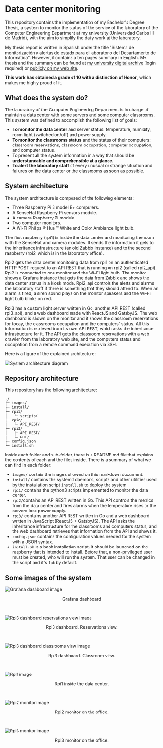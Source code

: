 # Data center monitoring
This repository contains the implementation of my Bachelor's Degree Thesis, a system to monitor the status of the service of the laboratory of the Computer Engineering Department at my university (Universidad Carlos III de Madrid), with the aim to simplify the daily work at the laboratory.

My thesis report is written in Spanish under the title "Sistema de monitorización y alertas de estado para el laboratorio del Departamento de Informática". However, it contains a ten pages summary in English. My thesis and the summary can be found at [my university digital archive](https://e-archivo.uc3m.es) (login required) or [publicly on my web site](https://aalonso.eu/TFG/TFG_Aitor_Alonso_Nuñez.pdf).

**This work has obtained a grade of 10 with a distinction of Honor**, which makes me highly proud of it.

## What does the system do?
The laboratory of the Computer Engineering Department is in charge of maintain a data center with some servers and some computer classrooms. This system was defined to accomplish the following list of goals:

* **To monitor the data center** and server status: temperature, humidity, room light (switched on/off) and power supply.
* **To monitor the classrooms status** and the status of their computers: classroom reservations, classroom occupation, computer occupation, and computer status.
* To present all the system information in a way that should be **understandable and comprehensible at a glance.**
* **To alert the laboratory staff** of every unusual or strange situation and failures on the data center or the classrooms as soon as possible.

## System architecture
The system architecture is composed of the following elements:

* Three Raspberry Pi 3 model B+ computers.
* A SenseHat Raspberry Pi sensors module.
* A camera Raspberry Pi module.
* Two computer monitors.
* A Wi-Fi Philips &reg; Hue &trade; White and Color Ambiance light bulb.

The first raspberry (rpi1) is inside the data center and monitoring the room with the SenseHat and camera modules. It sends the information it gets to the inheritance infrastructure (an old Zabbix instance) and to the second raspberry (rpi2, which is in the laboratory office).

Rpi2 gets the data center monitoring data from rpi1 on an authenticated HTTP POST request to an API REST that is running on rpi2 (called rpi2_api). Rpi2 is connected to one monitor and the Wi-Fi light bulb. The monitor shows a Grafana instance that gets the data from Zabbix and shows the data center status in a kiosk mode. Rpi2_api controls the alerts and alarms the laboratory staff if there is something that they should attend to. When an alarm is fired, a siren sound plays on the monitor speakers and the Wi-Fi light bulb blinks on red.

Rpi3 has a custom light server written in Go, another API REST (called rpi3_api), and a web dashboard made with ReactJS and GatsbyJS. The web dashboard is shown on the monitor and it shows the classroom reservations for today, the classrooms occupation and the computers' status. All this information is retrieved from its own API REST, which asks the inheritance infrastructure for it. The API gets the classroom reservations with a web crawler from the laboratory web site, and the computers status and occupation from a remote command execution via SSH.

Here is a figure of the explained architecture:

![System architecture diagram](images/system_arch.png)

## Repository architecture
This repository has the following architecture:
```
./
├─ images/
├─ install/
├─ rpi1/
|   └─ scripts/
├─ rpi2/
|   └─ API_REST/
├─ rpi3/
|   ├─ API_REST/
|   └─ GUI/
├─ config.json
└─ install.sh
```
Inside each folder and sub-folder, there is a README.md file that explains the contents of each and the files inside. There is a summary of what we can find in each folder:

* `images/` contais the images showed on this markdown document.
* `install/` contains the systemd daemons, scripts and other utilities used by the installation script `install.sh` to deploy the system.
* `rpi1/` contains the python3 scripts implemented to monitor the data center.
* `rpi2/`contains an API REST written in Go. This API controls the metrics from the data center and fires alarms when the temperature rises or the servers lose power supply.
* `rpi3/` contains another API REST written in Go and a web dashboard written in JavaScript (ReactJS + GatsbyJS). The API asks the inheritance infrastructure for the classrooms and computers status, and the web dashboard retrieves that information from the API and shows it.
* `config.json` contains the configuration values needed for the system with a JSON syntax.
* `install.sh` is a bash installation script. It should be launched on the raspberry that is intended to install. Before that, a non-privileged user must be created, who will run the system. That user can be changed in the script and it's `lab` by default.

## Some images of the system

![Grafana dashboard image](images/grafana.png)
<p align="center">Grafana dashboard</p><br/>

![Rpi3 dashboard reservations view image](images/rpi3_gui_reservations.png)
<p align="center">Rpi3 dashboard. Reservations view.</p><br/>

![Rpi3 dashboard classrooms view image](images/rpi3_gui_classrooms.png)
<p align="center">Rpi3 dashboard. Classroom view.</p><br/>

![Rpi1 image](images/rpi1.jpg)
<p align="center">Rpi1 inside the data center.</p><br/>

![Rpi2 monitor image](images/rpi2.jpg)
<p align="center">Rpi2 monitor on the office.</p><br/>

![Rpi3 monitor image](images/rpi3.jpg)
<p align="center">Rpi3 monitor on the office.</p>